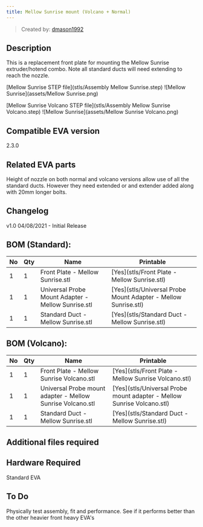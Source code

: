 ```yaml
---
title: Mellow Sunrise mount (Volcano + Normal)
---
```


> Created by: [dmason1992](https://github.com/dmason1992)

## Description
This is a replacement front plate for mounting the Mellow Sunrise extruder/hotend combo. Note all standard ducts will need extending to reach the nozzle.

[Mellow Sunrise STEP file](stls/Assembly Mellow Sunrise.step)
![Mellow Sunrise](assets/Mellow Sunrise.png)

[Mellow Sunrise Volcano STEP file](stls/Assembly Mellow Sunrise Volcano.step)
![Mellow Sunrise](assets/Mellow Sunrise Volcano.png)

## Compatible EVA version
2.3.0

## Related EVA parts
Height of nozzle on both normal and volcano versions allow use of all the standard ducts. However they need extended or and extender added along with 20mm longer bolts.

## Changelog
v1.0 04/08/2021 - Initial Release

## BOM (Standard):
| No | Qty | Name                                           | Printable |
| -- | --- | ---------------------------------------------- | --------- |
| 1  | 1   | Front Plate - Mellow Sunrise.stl                         | [Yes](stls/Front Plate - Mellow Sunrise.stl) |
| 1  | 1   | Universal Probe Mount Adapter - Mellow Sunrise.stl                         | [Yes](stls/Universal Probe Mount Adapter - Mellow Sunrise.stl) |
| 1  | 1   | Standard Duct - Mellow Sunrise.stl                         | [Yes](stls/Standard Duct - Mellow Sunrise.stl) |

## BOM (Volcano):
| No | Qty | Name                                           | Printable |
| -- | --- | ---------------------------------------------- | --------- |
| 1  | 1   | Front Plate - Mellow Sunrise Volcano.stl                         | [Yes](stls/Front Plate - Mellow Sunrise Volcano.stl) |
| 1  | 1   | Universal Probe mount adapter - Mellow Sunrise Volcano.stl                         | [Yes](stls/Universal Probe mount adapter - Mellow Sunrise Volcano.stl) |
| 1  | 1   | Standard Duct - Mellow Sunrise.stl                         | [Yes](stls/Standard Duct - Mellow Sunrise.stl) |

## Additional files required

## Hardware Required 
Standard EVA

## To Do 
Physically test assembly, fit and performance. See if it performs better than the other heavier front heavy EVA's
